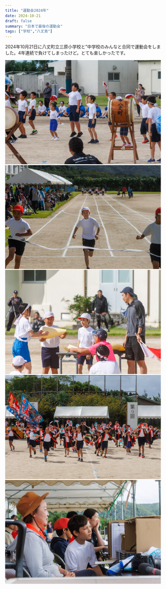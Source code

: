 ```yaml
---
title: "運動会2024年"
date: 2024-10-21
draft: false
summary: "日本で最後の運動会"
tags: ["学校","八丈島"]
---
```


2024年10月21日に八丈町立三原小学校と”中学校のみんなと合同で運動会をしました。4年連続で負けてしまったけど。とても楽しかったです。

![](undokai-2024-01.jpg)
![](undokai-2024-02.jpg)
![](undokai-2024-03.jpg)
![](undokai-2024-04.jpg)
![](undokai-2024-05.jpg)
